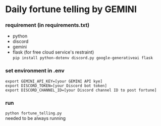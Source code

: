 # Daily fortune telling by GEMINI

### requirement (in requirements.txt)
- python
- discord
- gemini
- flask (for free cloud service's restraint)  
```pip install python-dotenv discord.py google-generativeai flask```  

### set environment in .env  
```export GEMINI_API_KEY=[your GEMINI API kye]```  
```export DISCORD_TOKEN=[your Discord bot token]```  
```export DISCORD_CHANNEL_ID=[your Discord channel ID to post fortune]```  

### run  
```python fortune_telling.py```  
needed to be always running
